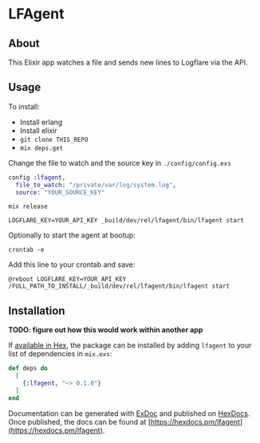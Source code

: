 # LFAgent

## About

This Elixir app watches a file and sends new lines to Logflare via the API.

## Usage

To install:

  * Install erlang
  * Install elixir
  * `git clone THIS_REPO`
  * `mix deps.get`

Change the file to watch and the source key in `./config/config.exs`

```elixir
config :lfagent,
  file_to_watch: "/private/var/log/system.log",
  source: "YOUR_SOURCE_KEY"
```

`mix release`

`LOGFLARE_KEY=YOUR_API_KEY _build/dev/rel/lfagent/bin/lfagent start`

Optionally to start the agent at bootup:

`crontab -e`

Add this line to your crontab and save:

`@reboot LOGFLARE_KEY=YOUR_API_KEY /FULL_PATH_TO_INSTALL/_build/dev/rel/lfagent/bin/lfagent start`

## Installation

**TODO: figure out how this would work within another app**

If [available in Hex](https://hex.pm/docs/publish), the package can be installed
by adding `lfagent` to your list of dependencies in `mix.exs`:

```elixir
def deps do
  [
    {:lfagent, "~> 0.1.0"}
  ]
end
```

Documentation can be generated with [ExDoc](https://github.com/elixir-lang/ex_doc)
and published on [HexDocs](https://hexdocs.pm). Once published, the docs can
be found at [https://hexdocs.pm/lfagent](https://hexdocs.pm/lfagent).
